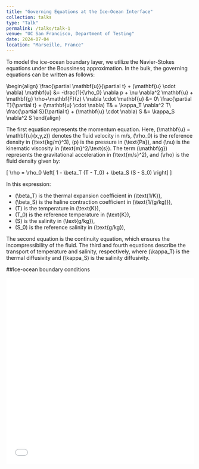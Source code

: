 ```yaml
---
title: "Governing Equations at the Ice-Ocean Interface"
collection: talks
type: "Talk"
permalink: /talks/talk-1
venue: "UC San Francisco, Department of Testing"
date: 2024-07-04
location: "Marseille, France"
---
```




To model the ice-ocean boundary layer, we utilize the Navier-Stokes equations under the Boussinesq approximation. In the bulk, the governing equations can be written as follows:

\begin{align}
\frac{\partial \mathbf{u}}{\partial t} + (\mathbf{u} \cdot \nabla) \mathbf{u} &= -\frac{1}{\rho_0} \nabla p + \nu \nabla^2 \mathbf{u} + \mathbf{g} \rho+\mathbf{F}(z) \\
\nabla \cdot \mathbf{u} &= 0\\
\frac{\partial T}{\partial t} + (\mathbf{u} \cdot \nabla) T& = \kappa_T \nabla^2 T\\
\frac{\partial S}{\partial t} + (\mathbf{u} \cdot \nabla) S &= \kappa_S \nabla^2 S
\end{align}



The first equation represents the momentum equation. Here, \(\mathbf{u} = \mathbf{u}(x,y,z)\) denotes the fluid velocity in m/s, \(\rho_0\) is the reference density in \(\text{kg/m}^3\), \(p\) is the pressure in \(\text{Pa}\), and \(\nu\) is the kinematic viscosity in \(\text{m}^2/\text{s}\). The term \(\mathbf{g}\) represents the gravitational acceleration in \(\text{m/s}^2\), and \(\rho\) is the fluid density given by:

\[
\rho = \rho_0 \left[ 1 - \beta_T (T - T_0) + \beta_S (S - S_0) \right]
\]

In this expression:

- \(\beta_T\) is the thermal expansion coefficient in \(\text{1/K}\),
- \(\beta_S\) is the haline contraction coefficient in \(\text{1/(g/kg)}\),
- \(T\) is the temperature in \(\text{K}\),
- \(T_0\) is the reference temperature in \(\text{K}\),
- \(S\) is the salinity in \(\text{g/kg}\),
- \(S_0\) is the reference salinity in \(\text{g/kg}\),


The second equation is the continuity equation, which ensures the incompressibility of the fluid. The third and fourth equations describe the transport of temperature and salinity, respectively, where \(\kappa_T\) is the thermal diffusivity and \(\kappa_S\) is the salinity diffusivity.

##Ice-ocean boundary conditions




<iframe src="/files/governing_equations.pdf" width="100%" height="500" frameborder="no" border="0" marginwidth="0" marginheight="0"></iframe>


